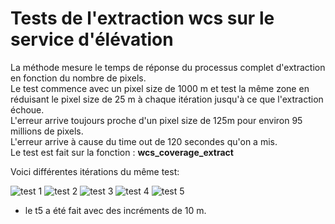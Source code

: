 # Tests de l'extraction wcs sur le service d'élévation    

La méthode mesure le temps de réponse du processus complet d'extraction en fonction du nombre de pixels.   
Le test commence avec un pixel size de 1000 m et test la même zone en réduisant le pixel size de 25 m à chaque itération jusqu'à ce que l'extraction échoue.    
L'erreur arrive toujours proche d'un pixel size de 125m pour environ 95 millions de pixels.   
L'erreur arrive à cause du time out de 120 secondes qu'on a mis.   
Le test est fait sur la fonction : **wcs_coverage_extract**     

Voici différentes itérations du même test: 


![test 1](/extract/monitoring/wcs_extract/t1.png)
![test 2](/extract/monitoring/wcs_extract/t2.png)
![test 3](/extract/monitoring/wcs_extract/t3.png)
![test 4](/extract/monitoring/wcs_extract/t4.png)
![test 5](/extract/monitoring/wcs_extract/t5.png)



 * le t5 a été fait avec des incréments de 10 m.  
